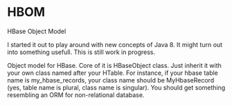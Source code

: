 HBOM
====

HBase Object Model

I started it out to play around with new concepts of Java 8. It might turn out into something usefull. This is still work in progress. 

Object model for HBase. Core of it is HBaseObject class. Just inherit it with your own class named after your HTable. For instance, if your hbase table name is my_hbase_records, your class name should be MyHbaseRecord (yes, table name is plural, class name is singular). You should get something resembling an ORM for non-relational database.

